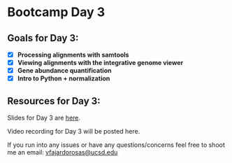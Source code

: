 # Bootcamp Day 3

## Goals for Day 3:
- [X] **Processing alignments with samtools**
- [X] **Viewing alignments with the integrative genome viewer**
- [X] **Gene abundance quantification**
- [X] **Intro to Python + normalization**

## Resources for Day 3:

Slides for Day 3 are [here](https://docs.google.com/presentation/d/15_R6asR67BZ1X0Lt8eMLjdTKXPb0QURN/edit?usp=sharing&ouid=105004354260422795677&rtpof=true&sd=true).

Video recording for Day 3 will be posted here.

If you run into any issues or have any questions/concerns feel free to shoot me an email: vfajardorosas@ucsd.edu
